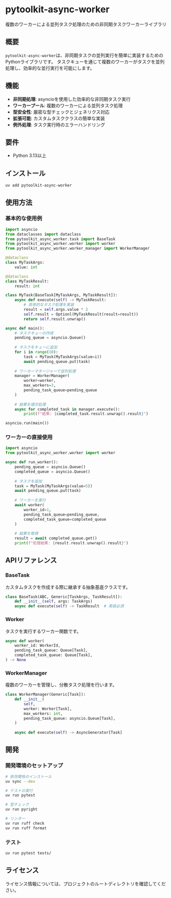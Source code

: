# pytoolkit-async-worker

複数のワーカーによる並列タスク処理のための非同期タスクワーカーライブラリ

## 概要

`pytoolkit-async-worker`は、非同期タスクの並列実行を簡単に実装するためのPythonライブラリです。
タスクキューを通じて複数のワーカーがタスクを並列処理し、効率的な並行実行を可能にします。

## 機能

- **非同期処理**: asyncioを使用した効率的な非同期タスク実行
- **ワーカープール**: 複数のワーカーによる並列タスク処理
- **型安全性**: 厳密な型チェックとジェネリクス対応
- **拡張可能**: カスタムタスククラスの簡単な実装
- **例外処理**: タスク実行時のエラーハンドリング

## 要件

- Python 3.13以上

## インストール

```bash
uv add pytoolkit-async-worker
```

## 使用方法

### 基本的な使用例

```python
import asyncio
from dataclasses import dataclass
from pytoolkit_async_worker.task import BaseTask
from pytoolkit_async_worker.worker import worker
from pytoolkit_async_worker.worker_manager import WorkerManager

@dataclass
class MyTaskArgs:
    value: int

@dataclass
class MyTaskResult:
    result: int

class MyTask(BaseTask[MyTaskArgs, MyTaskResult]):
    async def execute(self) -> MyTaskResult:
        # 具体的なタスク処理を実装
        result = self.args.value * 2
        self.result = Optionl(MyTaskResult(result=result))
        return self.result.unwrap()

async def main():
    # タスクキューの作成
    pending_queue = asyncio.Queue()
    
    # タスクをキューに追加
    for i in range(10):
        task = MyTask(MyTaskArgs(value=i))
        await pending_queue.put(task)
    
    # ワーカーマネージャーで並列処理
    manager = WorkerManager(
        worker=worker,
        max_workers=3,
        pending_task_queue=pending_queue
    )
    
    # 結果を順次処理
    async for completed_task in manager.execute():
        print(f"結果: {completed_task.result.unwrap().result}")

asyncio.run(main())
```

### ワーカーの直接使用

```python
import asyncio
from pytoolkit_async_worker.worker import worker

async def run_worker():
    pending_queue = asyncio.Queue()
    completed_queue = asyncio.Queue()
    
    # タスクを追加
    task = MyTask(MyTaskArgs(value=5))
    await pending_queue.put(task)
    
    # ワーカーを実行
    await worker(
        worker_id=1,
        pending_task_queue=pending_queue,
        completed_task_queue=completed_queue
    )
    
    # 結果を取得
    result = await completed_queue.get()
    print(f"処理結果: {result.result.unwrap().result}")
```

## APIリファレンス

### BaseTask

カスタムタスクを作成する際に継承する抽象基底クラスです。

```python
class BaseTask(ABC, Generic[TaskArgs, TaskResult]):
    def __init__(self, args: TaskArgs)
    async def execute(self) -> TaskResult  # 実装必須
```

### Worker

タスクを実行するワーカー関数です。

```python
async def worker(
    worker_id: WorkerId,
    pending_task_queue: Queue[Task],
    completed_task_queue: Queue[Task],
) -> None
```

### WorkerManager

複数のワーカーを管理し、分散タスク処理を行います。

```python
class WorkerManager(Generic[Task]):
    def __init__(
        self,
        worker: Worker[Task],
        max_workers: int,
        pending_task_queue: asyncio.Queue[Task],
    )
    
    async def execute(self) -> AsyncGenerator[Task]
```

## 開発

### 開発環境のセットアップ

```bash
# 依存関係のインストール
uv sync --dev

# テストの実行
uv run pytest

# 型チェック
uv run pyright

# リンター
uv run ruff check
uv run ruff format
```

### テスト

```bash
uv run pytest tests/
```

## ライセンス

ライセンス情報については、プロジェクトのルートディレクトリを確認してください。